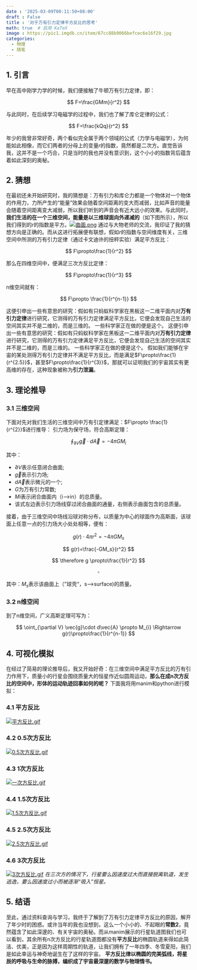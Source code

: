 ```yaml
---
date : '2025-03-09T00:11:50+08:00'
draft : False
title : '对于万有引力定律平方反比的思考'
math: true  # 启用 KaTeX
image : https://pic1.imgdb.cn/item/67cc88b9066befcec6e16f29.jpg
categories: 
  - 物理
  - 随笔
---
```

## 1. 引言
早在高中刚学力学的时候，我们便接触了牛顿万有引力定律，即：

$$
F=\frac{GMm}{r^2}
$$

与此同时，在后续学习电磁学的过程中，我们也了解了库仑定律的公式：

$$
F=\frac{kQq}{r^2}
$$

年少的我曾非常好奇，两个看似完全属于两个领域的公式（力学与电磁学），为何能如此相像，而它们两者的分母上的变量$r$的指数，竟然都是二次方。直觉告诉我，这并不是一个巧合，只是当时的我也并没有意识到，这个小小的指数背后蕴含着如此深刻的奥秘。

## 2. 猜想
在最初还未开始研究时，我的猜想是：万有引力和库仑力都是一个物体对一个物体的作用力，力所产生的“能量”效果会随着空间距离的变大而减弱，比如声音的能量会随着空间距离变大减弱，所以我们听到的声音会有近大远小的效果。与此同时，**我们生活的在一个三维空间，能量是以三维球面向外递减的**（如下图所示），所以我们得到的$r$的指数是平方。[![曲面.png](https://pic1.imgdb.cn/item/67cc8c6b066befcec6e16ff8.png)](https://pic1.imgdb.cn/item/67cc8c6b066befcec6e16ff8.png)
通过与大物老师的交流，我印证了我的猜想方向是正确的。而从这进行拓展便有联想，假如$r$的指数与空间维度有关，三维空间中所测的万有引力定律（通过卡文迪许的扭秤实验）满足平方反比：

$$
F\propto\frac{1}{r^2}
$$

那么在四维空间中，便满足三次方反比定律：

$$
F\propto\frac{1}{r^3}
$$

n维空间就有：

$$
F\propto \frac{1}{r^{n-1}}
$$

这便引申出一些有意思的研究：假如有只蚂蚁科学家在黑板这一二维平面内对**万有引力定律**进行研究，它测得的万有引力定律满足平方反比，它便会发现自己生活的空间其实并不是二维的，而是三维的。
一些科学家正在做的便是这个。
这便引申出一些有意思的研究：假如有只蚂蚁科学家在黑板这一二维平面内对**万有引力定律**进行研究，它测得的万有引力定律满足平方反比，它便会发现自己生活的空间其实并不是二维的，而是三维的。
一些科学家正在做的便是这个。
假如我们能够在宇宙的某处测得万有引力定律并不满足平方反比，而是满足$F\propto\frac{1}{r^{2.5}}$，甚至$F\propto\frac{1}{r^{3}}$，那就可以证明我们的宇宙其实有更高维的存在，这种现象被称为**引力泄漏**。

## 3. 理论推导
### 3.1 三维空间
下面对先对我们生活的三维空间中万有引定律满足：$F\propto \frac{1}{r^{2}}$进行推导：
引力场为保守场，符合高斯定理：

$$
\oint_{\partial V} \vec{g}\cdot d\vec{A}=-4\pi GM_{i}
$$

其中：
* $\partial V$表示任意闭合曲面;
* $\vec{g}$表示引力场;
* $d\vec{A}$表示微元的一个;
* $G$为万有引力常数;
* $M{i}$表示闭合曲面内（i-->in）的总质量。
* 该式左边表示引力场线穿过闭合曲面的通量，右侧表示曲面包含的总质量。

接着，由于三维空间中场线沿球对称分布，以质量为中心的球面作为高斯面，该球面上任意一点的引力场大小处处相等，便有：

$$
g(r) \cdot 4\pi r^2=-4\pi GM_{s}
$$

$$
g(r)=\frac{-GM_s}{r^2}
$$

$$
\therefore g \propto\frac{1}{r^2}
$$

$$
\square
$$

其中：$M_s$表示该曲面上（”球壳“，s-->surface)的质量。

### 3.2 n维空间
到了n维空间，广义高斯定理可写为：

$$
\oint_{\partial V} \vec{g}\cdot d\vec{A} \propto M_{i} \Rightarrow g(r)\propto\frac{1}{r^{n-1}}
$$

## 4. 可视化模拟
在经过了简易的理论推导后，我又开始好奇：在三维空间中满足平方反比的万有引力作用下，质量小的行星会围绕质量大的恒星作近似圆周运动，**那么在成n次方反比的空间中，形体的运动轨迹回事如何的呢？**
下面我将用manim和python进行模拟：
### 4.1 平方反比
[![平方反比.gif](https://pic1.imgdb.cn/item/67cc8e7a066befcec6e17009.gif)](https://pic1.imgdb.cn/item/67cc8e7a066befcec6e17009.gif)

### 4.2 0.5次方反比
[![0.5次方反比.gif](https://pic1.imgdb.cn/item/67cc8e79066befcec6e17005.gif)](https://pic1.imgdb.cn/item/67cc8e79066befcec6e17005.gif)

### 4.3 1次方反比
[![一次方反比.gif](https://pic1.imgdb.cn/item/67cc8e7a066befcec6e1700a.gif)](https://pic1.imgdb.cn/item/67cc8e7a066befcec6e1700a.gif)

### 4.4 1.5次方反比
[![1.5次方反比.gif](https://pic1.imgdb.cn/item/67cc8e79066befcec6e17006.gif)](https://pic1.imgdb.cn/item/67cc8e79066befcec6e17006.gif)

### 4.5 2.5次方反比
[![2.5次方反比.gif](https://pic1.imgdb.cn/item/67cc8e7a066befcec6e17007.gif)](https://pic1.imgdb.cn/item/67cc8e7a066befcec6e17007.gif)

### 4.6 3次方反比
[![3次方反比.gif](https://pic1.imgdb.cn/item/67cc8e7a066befcec6e17008.gif)](https://pic1.imgdb.cn/item/67cc8e7a066befcec6e17008.gif)
*在三次方的情况下，行星要么因速度过大而直接脱离轨道，发生逃逸，要么因速度过小而被逐渐“吸入”恒星。*

## 5. 结语
至此，通过资料查询与学习，我终于了解到了万有引力定律平方反比的原因，解开了年少时的困惑。或许当年的我也没想到，这么一个小小的、不起眼的**常数2**，竟然蕴含了如此深邃的、有关宇宙的奥秘。而从manim展示的行星轨道图我们也可以看到，其余所有n次方反比的行星轨道图都没有**平方反比**的椭圆轨道来得如此简洁、优美，正是因为这样周期性的轨道，让我们拥有了一年四季、冬雪夏阳，我们是如此幸运与神奇地诞生在了这样的宇宙。
**平方反比律以椭圆的完美弧线，将星辰的呼吸与生命的脉搏，编织成了宇宙最深邃的数学与物理情书。**
